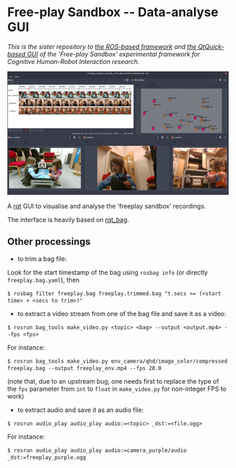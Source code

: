 Free-play Sandbox -- Data-analyse GUI
=====================================

*This is the sister repository to [the ROS-based
framework](https://github.com/severin-lemaignan/freeplay-sandbox-ros) and [the
QtQuick-based GUI](https://github.com/severin-lemaignan/freeplay-sandbox-qt) of
the 'Free-play Sandbox' experimental framework for Cognitive Human-Robot
Interaction research.*

![Screenshoot of the GUI](docs/screenshot.jpg)

A [rqt](http://wiki.ros.org/rqt) GUI to visualise and analyse the 'freeplay
sandbox' recordings.

The interface is heavily based on
[rqt_bag](https://github.com/ros-visualization/rqt_common_plugins/tree/master/rqt_bag).


Other processings
-----------------

- to trim a bag file:

Look for the start timestamp of the bag using `rosbag info` (or directly
`freeplay.bag.yaml`), then

```
$ rosbag filter freeplay.bag freeplay.trimmed.bag "t.secs >= (<start time> + <secs to trim>)"
```

- to extract a video stream from one of the bag file and save it as a video:

```
$ rosrun bag_tools make_video.py <topic> <bag> --output <output.mp4> --fps <fps>
```

For instance:
```
$ rosrun bag_tools make_video.py env_camera/qhd/image_color/compressed freeplay.bag --output freeplay_env.mp4 --fps 28.0
```

(note that, due to an upstream bug, one needs first to replace the type of the `fps`
parameter from `int` to `float` in `make_video.py` for non-integer FPS to work)

- to extract audio and save it as an audio file:

```
$ rosrun audio_play audio_play audio:=<topic> _dst:=<file.ogg>
```

For instance:
```
$ rosrun audio_play audio_play audio:=camera_purple/audio _dst:=freeplay_purple.ogg
```
